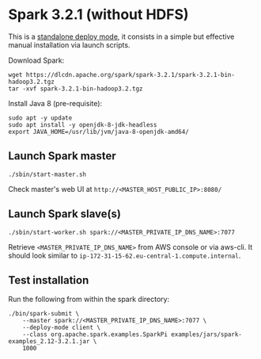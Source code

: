 # Spark 3.2.1 (without HDFS)

This is a [standalone deploy mode](https://spark.apache.org/docs/latest/spark-standalone.html
), it consists in a simple but effective manual installation via launch scripts.


Download Spark:

```
wget https://dlcdn.apache.org/spark/spark-3.2.1/spark-3.2.1-bin-hadoop3.2.tgz
tar -xvf spark-3.2.1-bin-hadoop3.2.tgz
```

Install Java 8 (pre-requisite):

```
sudo apt -y update
sudo apt install -y openjdk-8-jdk-headless
export JAVA_HOME=/usr/lib/jvm/java-8-openjdk-amd64/
```

## Launch Spark master

```
./sbin/start-master.sh
```

Check master's web UI at `http://<MASTER_HOST_PUBLIC_IP>:8080/`

## Launch Spark slave(s)

```
./sbin/start-worker.sh spark://<MASTER_PRIVATE_IP_DNS_NAME>:7077
```

Retrieve `<MASTER_PRIVATE_IP_DNS_NAME>` from AWS console or via aws-cli. It should look similar to `ip-172-31-15-62.eu-central-1.compute.internal`.

## Test installation

Run the following from within the spark directory:

```
./bin/spark-submit \
    --master spark://<MASTER_PRIVATE_IP_DNS_NAME>:7077 \
    --deploy-mode client \
    --class org.apache.spark.examples.SparkPi examples/jars/spark-examples_2.12-3.2.1.jar \
    1000
```
